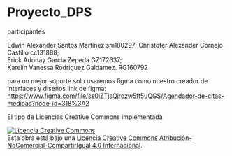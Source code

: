 # Proyecto_DPS
participantes 

Edwin Alexander Santos Martínez sm180297; 
Christofer Alexander Cornejo Castillo cc131888;     
Erick Adonay Garcia Zepeda GZ172637;   
Karelin Vanessa Rodriguez Galdamez. RG160792

para un mejor soporte solo usaremos figma como nuestro creador de interfaces y diseños 
link de figma:
https://www.figma.com/file/ss0iZTjsQjrozw5ft5uQGS/Agendador-de-citas-medicas?node-id=318%3A2

El tipo de Licencias Creative Commons implementada

<a rel="license" href="http://creativecommons.org/licenses/by-nc-sa/4.0/"><img alt="Licencia Creative Commons" style="border-width:0" src="https://i.creativecommons.org/l/by-nc-sa/4.0/88x31.png" /></a><br />Esta obra está bajo una <a rel="license" href="http://creativecommons.org/licenses/by-nc-sa/4.0/">Licencia Creative Commons Atribución-NoComercial-CompartirIgual 4.0 Internacional</a>.
